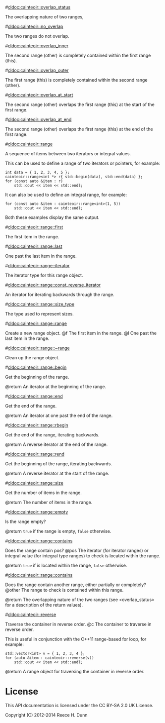 #<cldoc:cainteoir::overlap_status>

The overlapping nature of two ranges,

#<cldoc:cainteoir::no_overlap>

The two ranges do not overlap.

#<cldoc:cainteoir::overlap_inner>

The second range (other) is completely contained within the first range (this).

#<cldoc:cainteoir::overlap_outer>

The first range (this) is completely contained within the second range (other).

#<cldoc:cainteoir::overlap_at_start>

The second range (other) overlaps the first range (this) at the start of the first range.

#<cldoc:cainteoir::overlap_at_end>

The second range (other) overlaps the first range (this) at the end of the first range.

#<cldoc:cainteoir::range>

A sequence of items between two iterators or integral values.

This can be used to define a range of two iterators or pointers, for example:

	int data = { 1, 2, 3, 4, 5 };
	cainteoir::range<int *> r{ std::begin(data), std::end(data) };
	for (const auto &item : r)
		std::cout << item << std::endl;

It can also be used to define an integral range, for example:

	for (const auto &item : cainteoir::range<int>(1, 5))
		std::cout << item << std::endl;

Both these examples display the same output.

#<cldoc:cainteoir::range::first>

The first item in the range.

#<cldoc:cainteoir::range::last>

One past the last item in the range.

#<cldoc:cainteoir::range::iterator>

The iterator type for this range object.

#<cldoc:cainteoir::range::const_reverse_iterator>

An iterator for iterating backwards through the range.

#<cldoc:cainteoir::range::size_type>

The type used to represent sizes.

#<cldoc:cainteoir::range::range>

Create a new range object.
@f The first item in the range.
@l One past the last item in the range.

#<cldoc:cainteoir::range::~range>

Clean up the range object.

#<cldoc:cainteoir::range::begin>

Get the beginning of the range.

@return An iterator at the beginning of the range.

#<cldoc:cainteoir::range::end>

Get the end of the range.

@return An iterator at one past the end of the range.

#<cldoc:cainteoir::range::rbegin>

Get the end of the range, iterating backwards.

@return A reverse iterator at the end of the range.

#<cldoc:cainteoir::range::rend>

Get the beginning of the range, iterating backwards.

@return A reverse iterator at the start of the range.

#<cldoc:cainteoir::range::size>

Get the number of items in the range.

@return The number of items in the range.

#<cldoc:cainteoir::range::empty>

Is the range empty?

@return `true` if the range is empty, `false` otherwise.

#<cldoc:cainteoir::range::contains>

Does the range contain pos?
@pos The iterator (for iterator ranges) or integral value (for integral type
     ranges) to check is located within the range.

@return `true` if <pos> is located within the range, `false` otherwise.

#<cldoc:cainteoir::range::contains>

Does the range contain another range, either partially or completely?
@other The range to check is contained within this range.

@return The overlapping nature of the two ranges (see <overlap_status> for a
        description of the return values).

#<cldoc:cainteoir::reverse>

Traverse the container in reverse order.
@c The container to traverse in reverse order.

This is useful in conjunction with the C++11 range-based for loop, for example:

	std::vector<int> v = { 1, 2, 3, 4 };
	for (auto &item : cainteoir::reverse(v))
		std::cout << item << std::endl;

@return A range object for traversing the container in reverse order.

# License

This API documentation is licensed under the CC BY-SA 2.0 UK License.

Copyright (C) 2012-2014 Reece H. Dunn
